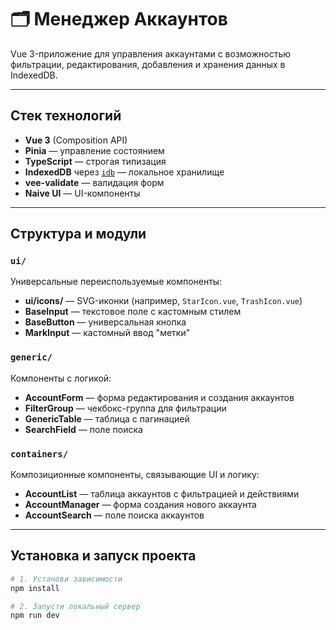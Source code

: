 # 🗂 Менеджер Аккаунтов

Vue 3-приложение для управления аккаунтами с возможностью фильтрации, редактирования, добавления и хранения данных в IndexedDB.

---

## Стек технологий

- **Vue 3** (Composition API)
- **Pinia** — управление состоянием
- **TypeScript** — строгая типизация
- **IndexedDB** через [`idb`](https://www.npmjs.com/package/idb) — локальное хранилище
- **vee-validate** — валидация форм
- **Naive UI** — UI-компоненты

---

## Структура и модули

### `ui/`

Универсальные переиспользуемые компоненты:

- **ui/icons/** — SVG-иконки (например, `StarIcon.vue`, `TrashIcon.vue`)
- **BaseInput** — текстовое поле с кастомным стилем
- **BaseButton** — универсальная кнопка
- **MarkInput** — кастомный ввод "метки"

### `generic/`

Компоненты с логикой:

- **AccountForm** — форма редактирования и создания аккаунтов
- **FilterGroup** — чекбокс-группа для фильтрации
- **GenericTable** — таблица с пагинацией
- **SearchField** — поле поиска

### `containers/`

Композиционные компоненты, связывающие UI и логику:

- **AccountList** — таблица аккаунтов с фильтрацией и действиями
- **AccountManager** — форма создания нового аккаунта
- **AccountSearch** — поле поиска аккаунтов

---

## Установка и запуск проекта

```bash
# 1. Установи зависимости
npm install

# 2. Запусти локальный сервер
npm run dev
```
